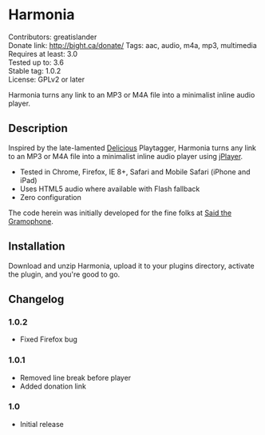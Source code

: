 # Harmonia

Contributors: greatislander  
Donate link: http://bight.ca/donate/
Tags: aac, audio, m4a, mp3, multimedia  
Requires at least: 3.0  
Tested up to: 3.6  
Stable tag: 1.0.2   
License: GPLv2 or later  

Harmonia turns any link to an MP3 or M4A file into a minimalist inline audio player.

## Description

Inspired by the late-lamented [Delicious](http://del.icio.us/) Playtagger, Harmonia turns any link to an MP3 or M4A file into a minimalist inline audio player using [jPlayer](http://jplayer.org).

* Tested in Chrome, Firefox, IE 8+, Safari and Mobile Safari (iPhone and iPad)
* Uses HTML5 audio where available with Flash fallback
* Zero configuration

The code herein was initially developed for the fine folks at [Said the Gramophone](http://saidthegramophone.com/).

## Installation

Download and unzip Harmonia, upload it to your plugins directory, activate the plugin, and you're good to go.

## Changelog

### 1.0.2

* Fixed Firefox bug

### 1.0.1

* Removed line break before player
* Added donation link

### 1.0

* Initial release
